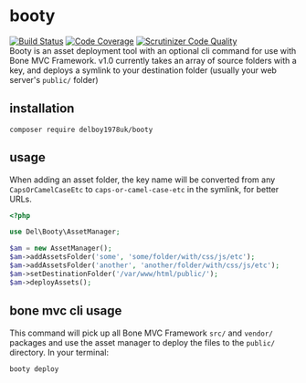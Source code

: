 # booty
[![Build Status](https://travis-ci.org/delboy1978uk/booty.png?branch=master)](https://travis-ci.org/delboy1978uk/booty) [![Code Coverage](https://scrutinizer-ci.com/g/delboy1978uk/booty/badges/coverage.png?b=master)](https://scrutinizer-ci.com/g/delboy1978uk/booty/?branch=master) [![Scrutinizer Code Quality](https://scrutinizer-ci.com/g/delboy1978uk/booty/badges/quality-score.png?b=master)](https://scrutinizer-ci.com/g/delboy1978uk/booty/?branch=master) <br />
Booty is an asset deployment tool with an optional cli command for use with Bone MVC Framework. v1.0 currently takes an array of source folders with a key, and 
deploys a symlink to your destination folder (usually your web server's `public/` folder) 
## installation
`
composer require delboy1978uk/booty
` 
## usage
When adding an asset folder, the key name will be converted from any `CapsOrCamelCaseEtc` to `caps-or-camel-case-etc` 
in the symlink, for better URLs.
```php
<?php

use Del\Booty\AssetManager;

$am = new AssetManager();
$am->addAssetsFolder('some', 'some/folder/with/css/js/etc');
$am->addAssetsFolder('another', 'another/folder/with/css/js/etc');
$am->setDestinationFolder('/var/www/html/public/');
$am->deployAssets();
```
## bone mvc cli usage
This command will pick up all Bone MVC Framework `src/` and `vendor/` packages and use the asset manager to deploy the 
files to the `public/` directory. In your terminal:
```
booty deploy
```